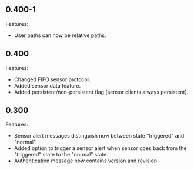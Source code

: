 ## 0.400-1

Features:

* User paths can now be relative paths.


## 0.400

Features:

* Changed FIFO sensor protocol.
* Added sensor data feature.
* Added persistent/non-persistent flag (sensor clients always persistent).


## 0.300

Features:

* Sensor alert messages distinguish now between state "triggered" and "normal".
* Added option to trigger a sensor alert when sensor goes back from the "triggered" state to the "normal" state.
* Authentication message now contains version and revision.